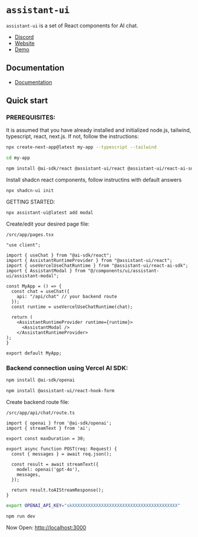 # `assistant-ui`

`assistant-ui` is a set of React components for AI chat.

- [Discord](https://discord.gg/S9dwgCNEFs)
- [Website](https://assistant-ui.com/)
- [Demo](https://assistant-ui-rsc-example.vercel.app/)

## Documentation

- [Documentation](https://www.assistant-ui.com/docs/getting-started)

## Quick start

### PREREQUISITES:
It is assumed that you have already installed and initialized node.js, tailwind, typescript, react, next.js. If not, follow the instructions:
```sh
npx create-next-app@latest my-app --typescript --tailwind
```
```sh
cd my-app
```
```sh
npm install @ai-sdk/react @assistant-ui/react @assistant-ui/react-ai-sdk
```
Install shadcn react components, follow instructins with default answers
```sh
npx shadcn-ui init
```

GETTING STARTED:
```sh
npx assistant-ui@latest add modal
```

Create/edit your desired page file:
```
/src/app/pages.tsx
```

```tsx
"use client";

import { useChat } from "@ai-sdk/react";
import { AssistantRuntimeProvider } from "@assistant-ui/react";
import { useVercelUseChatRuntime } from "@assistant-ui/react-ai-sdk";
import { AssistantModal } from "@/components/ui/assistant-ui/assistant-modal";

const MyApp = () => {
  const chat = useChat({ 
    api: "/api/chat" // your backend route
  });
  const runtime = useVercelUseChatRuntime(chat);

  return (
    <AssistantRuntimeProvider runtime={runtime}>
      <AssistantModal />
    </AssistantRuntimeProvider>
);        
}

export default MyApp; 
```


### Backend connection using Vercel AI SDK:

```sh
npm install @ai-sdk/openai
```

```sh
npm install @assistant-ui/react-hook-form
```

Create backend route file:
```
/src/app/api/chat/route.ts
```

```tsx
import { openai } from '@ai-sdk/openai';
import { streamText } from 'ai';
 
export const maxDuration = 30;
 
export async function POST(req: Request) {
  const { messages } = await req.json();
  
  const result = await streamText({
    model: openai('gpt-4o'),
    messages,
  });
 
  return result.toAIStreamResponse();
}
```

```sh
export OPENAI_API_KEY="skXXXXXXXXXXXXXXXXXXXXXXXXXXXXXXXXXXXXXXXX"
```

```sh
npm run dev
```

Now Open: [http://localhost:3000](http://localhost:3000)
